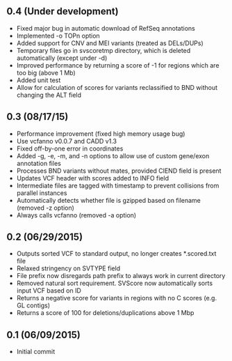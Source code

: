 ## 0.4 (Under development)
 * Fixed major bug in automatic download of RefSeq annotations
 * Implemented -o TOPn option
 * Added support for CNV and MEI variants (treated as DELs/DUPs)
 * Temporary files go in svscoretmp directory, which is deleted automatically (except under -d)
 * Improved performance by returning a score of -1 for regions which are too big (above 1 Mb)
 * Added unit test
 * Allow for calculation of scores for variants reclassified to BND without changing the ALT field


## 0.3 (08/17/15)
 * Performance improvement (fixed high memory usage bug)
 * Use vcfanno v0.0.7 and CADD v1.3
 * Fixed off-by-one error in coordinates
 * Added -g, -e, -m, and -n options to allow use of custom gene/exon annotation files
 * Processes BND variants without mates, provided CIEND field is present
 * Updates VCF header with scores added to INFO field
 * Intermediate files are tagged with timestamp to prevent collisions from parallel instances
 * Automatically detects whether file is gzipped based on filename (removed -z option)
 * Always calls vcfanno (removed -a option)

## 0.2 (06/29/2015)
 * Outputs sorted VCF to standard output, no longer creates *.scored.txt file
 * Relaxed stringency on SVTYPE field
 * File prefix now disregards path prefix to always work in current directory
 * Removed natural sort requirement. SVScore now automatically sorts input VCF based on ID
 * Returns a negative score for variants in regions with no C scores (e.g. GL contigs)
 * Returns a score of 100 for deletions/duplications above 1 Mbp

## 0.1 (06/09/2015)
 * Initial commit
